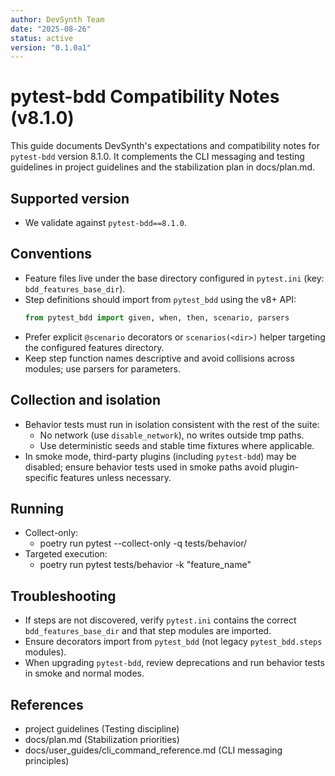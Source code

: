 ```yaml
---
author: DevSynth Team
date: "2025-08-26"
status: active
version: "0.1.0a1"
---
```

# pytest-bdd Compatibility Notes (v8.1.0)

This guide documents DevSynth's expectations and compatibility notes for `pytest-bdd` version 8.1.0. It complements the CLI messaging and testing guidelines in project guidelines and the stabilization plan in docs/plan.md.

## Supported version
- We validate against `pytest-bdd==8.1.0`.

## Conventions
- Feature files live under the base directory configured in `pytest.ini` (key: `bdd_features_base_dir`).
- Step definitions should import from `pytest_bdd` using the v8+ API:
  ```python
  from pytest_bdd import given, when, then, scenario, parsers
  ```
- Prefer explicit `@scenario` decorators or `scenarios(<dir>)` helper targeting the configured features directory.
- Keep step function names descriptive and avoid collisions across modules; use parsers for parameters.

## Collection and isolation
- Behavior tests must run in isolation consistent with the rest of the suite:
  - No network (use `disable_network`), no writes outside tmp paths.
  - Use deterministic seeds and stable time fixtures where applicable.
- In smoke mode, third-party plugins (including `pytest-bdd`) may be disabled; ensure behavior tests used in smoke paths avoid plugin-specific features unless necessary.

## Running
- Collect-only:
  - poetry run pytest --collect-only -q tests/behavior/
- Targeted execution:
  - poetry run pytest tests/behavior -k "feature_name"

## Troubleshooting
- If steps are not discovered, verify `pytest.ini` contains the correct `bdd_features_base_dir` and that step modules are imported.
- Ensure decorators import from `pytest_bdd` (not legacy `pytest_bdd.steps` modules).
- When upgrading `pytest-bdd`, review deprecations and run behavior tests in smoke and normal modes.

## References
- project guidelines (Testing discipline)
- docs/plan.md (Stabilization priorities)
- docs/user_guides/cli_command_reference.md (CLI messaging principles)
